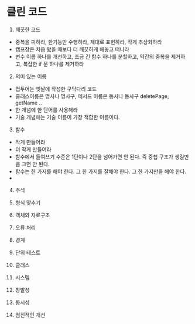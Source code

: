 # 클린 코드

1. 깨끗한 코드

- 중복을 피하라, 한기능만 수행하라, 제대로 표현하라, 작게 추상화하라
- 캠프장은 처음 왔을 때보다 더 깨끗하게 해놓고 떠나라
- 변수 이름 하나를 개선하고, 조금 긴 함수 하나를 분할하고, 약간의 중복을 제거하고, 복잡한 if 문 하나를 제거하라


2. 의미 있는 이름

- 접두어는 옛날에 작성한 구닥다리 코드
- 클래스이름은 명사나 명사구, 메서드 이름은 동사나 동사구 deletePage, getName ..
- 한 개념에 한 단어를 사용해라
- 기술 개념에는 기술 이름이 가장 적합한 이름이다.

3. 함수

- 작게 만들어라
- 더 작게 만들어라
- 함수에서 들여쓰기 수준은 1단이나 2단을 넘어가면 안 된다. 즉 중첩 구조가 생길만큼 크면 안 된다.
- 함수는 한 가지를 해야 한다. 그 한 가지를 잘해야 한다. 그 한 가지만을 해야 한다.
- 

4. 주석

5. 형식 맞추기

6. 객체와 자료구조

7. 오류 처리

8. 경계

9. 단위 테스트

10. 클래스

11. 시스템

12. 창발성

13. 동시성

14. 점진적인 개선
